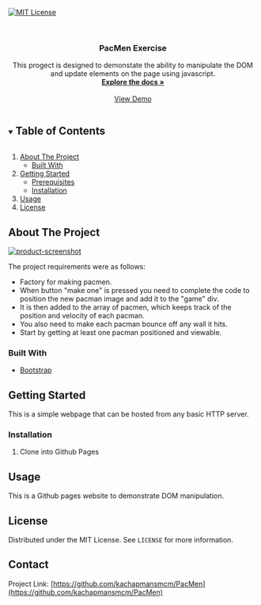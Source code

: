 [![MIT License][license-shield]][license-url]



<!-- PROJECT LOGO -->
<br />

  <h3 align="center">PacMen Exercise</h3>

  <p align="center">
   This progect is designed to demonstate the ability to manipulate the DOM and update elements on the page using javascript.
    <br />
    <a href="https://github.com/kachapmansmcm/PacMen"><strong>Explore the docs »</strong></a>
    <br />
    <br />
    <a href="https://kachapmansmcm.github.io/PacMen/index.html">View Demo</a>
  </p>
</p>



<!-- TABLE OF CONTENTS -->
<details open="open">
  <summary><h2 style="display: inline-block">Table of Contents</h2></summary>
  <ol>
    <li>
      <a href="#about-the-project">About The Project</a>
      <ul>
        <li><a href="#built-with">Built With</a></li>
      </ul>
    </li>
    <li>
      <a href="#getting-started">Getting Started</a>
      <ul>
        <li><a href="#prerequisites">Prerequisites</a></li>
        <li><a href="#installation">Installation</a></li>
      </ul>
    </li>
    <li><a href="#usage">Usage</a></li>
    <li><a href="#license">License</a></li>
  </ol>
</details>



<!-- ABOUT THE PROJECT -->
## About The Project

[![product-screenshot]](https://kachapmansmcm.github.io/)

The project requirements were as follows:
* Factory for making pacmen. 
* When button "make one" is pressed you need to complete the code to position the new pacman image and add it to the "game" div. 
* It is then added to the array of pacmen, which keeps track of the position and velocity of each pacman. 
* You also need to make each pacman bounce off any wall it hits. 
* Start by getting at least one pacman positioned and viewable.


### Built With

* [Bootstrap](https://getbootstrap.com)




<!-- GETTING STARTED -->
## Getting Started

This is a simple webpage that can be hosted from any basic HTTP server.


### Installation

1. Clone into Github Pages


<!-- USAGE EXAMPLES -->
## Usage

This is a Github pages website to demonstrate DOM manipulation.




<!-- LICENSE -->
## License

Distributed under the MIT License. See `LICENSE` for more information.



<!-- CONTACT -->
## Contact



Project Link: [https://github.com/kachapmansmcm/PacMen](https://github.com/kachapmansmcm/PacMen)








<!-- MARKDOWN LINKS & IMAGES -->
<!-- https://www.markdownguide.org/basic-syntax/#reference-style-links -->

[license-shield]: https://img.shields.io/badge/license-MIT-green
[license-url]: https://github.com/kachapmansmcm/kachapmansmcm.github.io/blob/main/LICENSE
[product-screenshot]: https://kachapmansmcm.github.io/assets/img/pacmen.png
